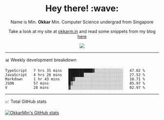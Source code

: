 <h1 align="center"> Hey there! :wave:</h1>

<p align="center">Name is Min. <strong>Okkar</strong> Min. Computer Science undergrad from Singapore</p>

<p align="center">Take a look at my site at <a href="https://okkarm.in" target="_blank">okkarm.in</a> and read some snippets from my blog <a href="https://okkarm.in/blog" target="_blank">here</a></p>

<p align="center">
  <a href="https://okkarm.in/linkedin" target='_blank'>
    <img src="https://img.shields.io/badge/linkedin-%230077B5.svg?&style=for-the-badge&logo=linkedin&logoColor=white" />
  </a>
 </p>

---

📊 Weekly development breakdown

<!--START_SECTION:waka-->
```text
TypeScript   7 hrs 35 mins   ███████████▓░░░░░░░░░░░░░   47.02 % 
JavaScript   4 hrs 26 mins   ███████░░░░░░░░░░░░░░░░░░   27.52 % 
Markdown     1 hr 43 mins    ██▓░░░░░░░░░░░░░░░░░░░░░░   10.71 % 
JSON         57 mins         █▒░░░░░░░░░░░░░░░░░░░░░░░   05.97 % 
V            28 mins         ▓░░░░░░░░░░░░░░░░░░░░░░░░   02.97 % 
```
<!--END_SECTION:waka-->

---

📈 Total GitHub stats

<p>
  <a href="https://github.com/OkkarMin"><img src="https://github-readme-stats.vercel.app/api?username=OkkarMin&hide_border=true&show_icons=true&theme=graywhite" alt="OkkarMin's GitHub stats"></a>
</p>

